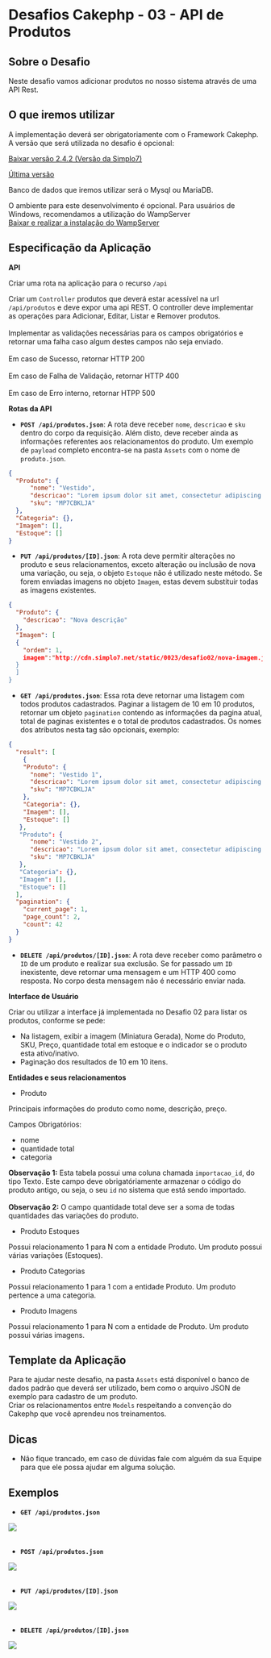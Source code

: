 # Desafios Cakephp - 03 - API de Produtos

## Sobre o Desafio

Neste desafio vamos adicionar produtos no nosso sistema através de uma API Rest.

## O que iremos utilizar

A implementação deverá ser obrigatoriamente com o Framework Cakephp. A versão que será utilizada no desafio é opcional:

[Baixar versão 2.4.2 (Versão da Simplo7)](https://bakery.cakephp.org/2013/10/23/CakePHP-2-4-2-released.html)

[Última versão](https://book.cakephp.org/4/en/installation.html)

Banco de dados que iremos utilizar será o Mysql ou MariaDB.

O ambiente para este desenvolvimento é opcional.
Para usuários de Windows, recomendamos a utilização do WampServer
<br/>
[Baixar e realizar a instalação do WampServer](https://www.wampserver.com/en/)

## Especificação da Aplicação

<strong>API</strong>

Criar uma rota na aplicação para o recurso `/api`

Criar um `Controller` produtos que deverá estar acessível na url `/api/produtos` e deve expor uma api REST.
O controller deve implementar as operações para Adicionar, Editar, Listar e Remover produtos.
<br/><br/>
Implementar as validações necessárias para os campos obrigatórios e retornar uma falha caso algum destes campos não seja enviado.
<br/><br/>
Em caso de Sucesso, retornar HTTP 200
<br/><br/>
Em caso de Falha de Validação, retornar HTTP 400
<br/><br/>
Em caso de Erro interno, retornar HTPP 500

<strong>Rotas da API</strong>

- **`POST /api/produtos.json`**: A rota deve receber `nome`, `descricao` e `sku` dentro do corpo da requisição. Além disto, deve receber ainda as informações referentes aos relacionamentos do produto. Um exemplo de `payload` completo encontra-se na pasta `Assets` com o nome de `produto.json`.

```json
{
  "Produto": {
      "nome": "Vestido",
      "descricao": "Lorem ipsum dolor sit amet, consectetur adipiscing elit. Aenean in faucibus libero.",
      "sku": "MP7CBKLJA"
  },
  "Categoria": {},
  "Imagem": [],
  "Estoque": []
}
```

- **`PUT /api/produtos/[ID].json`**: A rota deve permitir alterações no produto e seus relacionamentos, exceto alteração ou inclusão de nova uma variação, ou seja, o objeto `Estoque` não é utilizado neste método. Se forem enviadas imagens no objeto `Imagem`, estas devem substituir todas as imagens existentes.

```json
{
  "Produto": {
    "descricao": "Nova descrição"
  },
  "Imagem": [
  {
    "ordem": 1,
    imagem":"http://cdn.simplo7.net/static/0023/desafio02/nova-imagem.jpg"
  }
  ]
}
```

- **`GET /api/produtos.json`**: Essa rota deve retornar uma listagem com todos produtos cadastrados. Paginar a listagem de 10 em 10 produtos, retornar um objeto `pagination` contendo as informações da pagina atual, total de paginas existentes e o total de produtos cadastrados. Os nomes dos atributos nesta tag são opcionais, exemplo:

```json
{
  "result": [
    {
    "Produto": {
      "nome": "Vestido 1",
      "descricao": "Lorem ipsum dolor sit amet, consectetur adipiscing elit. Aenean in faucibus libero.",
      "sku": "MP7CBKLJA"
    },
    "Categoria": {},
    "Imagem": [],
    "Estoque": []
   },
   "Produto": {
      "nome": "Vestido 2",
      "descricao": "Lorem ipsum dolor sit amet, consectetur adipiscing elit. Aenean in faucibus libero.",
      "sku": "MP7CBKLJA"
   },
   "Categoria": {},
   "Imagem": [],
   "Estoque": []
  ],
  "pagination": {
    "current_page": 1,
    "page_count": 2,
    "count": 42
  }
}
```

- **`DELETE /api/produtos/[ID].json`**: A rota deve receber como parâmetro o `ID` de um produto e realizar sua exclusão. Se for passado um `ID` inexistente, deve retornar uma mensagem e um HTTP 400 como resposta. No corpo desta mensagem não é necessário enviar nada.


<strong>Interface de Usuário</strong>

Criar ou utilizar a interface já implementada no Desafio 02 para listar os produtos, conforme se pede:

- Na listagem, exibir a imagem (Miniatura Gerada), Nome do Produto, SKU, Preço, quantidade total em estoque e o indicador se o produto esta ativo/inativo.
- Paginação dos resultados de 10 em 10 itens.

<strong>Entidades e seus relacionamentos</strong>

- Produto

Principais informações do produto como nome, descrição, preço.

Campos Obrigatórios:
- nome
- quantidade total
- categoria

<strong>Observação 1:</strong> Esta tabela possui uma coluna chamada `importacao_id`, do tipo Texto. Este campo deve obrigatóriamente armazenar o código do produto antigo, ou seja, o seu `id` no sistema que está sendo importado.
<br/><br/>
<strong>Observação 2:</strong> O campo quantidade total deve ser a soma de todas quantidades das variações do produto.

- Produto Estoques

Possui relacionamento 1 para N com a entidade Produto.
Um produto possui várias variações (Estoques).

- Produto Categorias

Possui relacionamento 1 para 1 com a entidade Produto.
Um produto pertence a uma categoria.

- Produto Imagens

Possui relacionamento 1 para N com a entidade de Produto.
Um produto possui várias imagens.

## Template da Aplicação

Para te ajudar neste desafio, na pasta `Assets` está disponível o banco de dados padrão que deverá ser utilizado, bem como o arquivo JSON de exemplo para cadastro de um produto.
<br/>
Criar os relacionamentos entre `Models` respeitando a convenção do Cakephp que você aprendeu nos treinamentos.

## Dicas

- Não fique trancado, em caso de dúvidas fale com alguém da sua Equipe para que ele possa ajudar em alguma solução.

## Exemplos

- **`GET /api/produtos.json`**


<img src="assets/list_produto.png"/>
<br/><br/>

- **`POST /api/produtos.json`**


<img src="assets/add_produto.png"/>
<br/><br/>

- **`PUT /api/produtos/[ID].json`**


<img src="assets/edit_produto.png"/>
<br/><br/>

- **`DELETE /api/produtos/[ID].json`**

<img src="assets/delete_produto.png"/>


